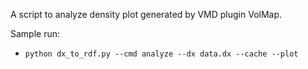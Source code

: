 

A script to analyze density plot generated by VMD plugin VolMap.

Sample run:
- `python dx_to_rdf.py --cmd analyze --dx data.dx --cache --plot`

